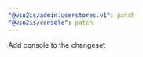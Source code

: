 ```yaml
---
"@wso2is/admin.userstores.v1": patch
"@wso2is/console": patch
---
```


Add console to the changeset
